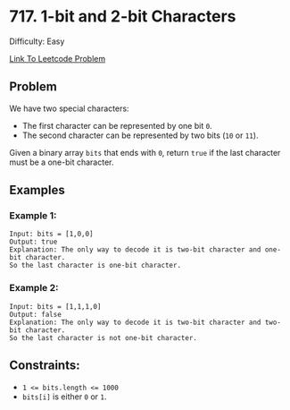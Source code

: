 # 717. 1-bit and 2-bit Characters
Difficulty: Easy

[Link To Leetcode Problem](https://leetcode.com/problems/1-bit-and-2-bit-characters/)

## Problem
We have two special characters:

- The first character can be represented by one bit `0`.
- The second character can be represented by two bits (`10` or `11`).

Given a binary array `bits` that ends with `0`, return `true` if the last character must be a one-bit character.

## Examples
### Example 1:
```
Input: bits = [1,0,0]
Output: true
Explanation: The only way to decode it is two-bit character and one-bit character.
So the last character is one-bit character.
```
### Example 2:
```
Input: bits = [1,1,1,0]
Output: false
Explanation: The only way to decode it is two-bit character and two-bit character.
So the last character is not one-bit character.
```

## Constraints:
- `1 <= bits.length <= 1000`
- `bits[i]` is either `0` or `1`.